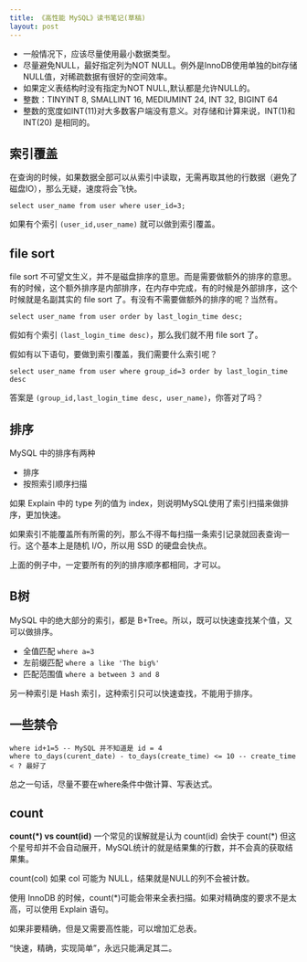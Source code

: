 ```yaml
---
title: 《高性能 MySQL》读书笔记(草稿)
layout: post
---
```


- 一般情况下，应该尽量使用最小数据类型。
- 尽量避免NULL，最好指定列为NOT NULL。例外是InnoDB使用单独的bit存储NULL值，对稀疏数据有很好的空间效率。
- 如果定义表结构时没有指定为NOT NULL,默认都是允许NULL的。
- 整数：TINYINT 8, SMALLINT 16, MEDIUMINT 24, INT 32, BIGINT 64
- 整数的宽度如INT(11)对大多数客户端没有意义。对存储和计算来说，INT(1)和INT(20) 是相同的。

索引覆盖
---------

在查询的时候，如果数据全部可以从索引中读取，无需再取其他的行数据（避免了磁盘IO），那么无疑，速度将会飞快。

    select user_name from user where user_id=3;

如果有个索引 `(user_id,user_name)` 就可以做到索引覆盖。

file sort
----------

file sort 不可望文生义，并不是磁盘排序的意思。而是需要做额外的排序的意思。有的时候，这个额外排序是内部排序，在内存中完成，有的时候是外部排序，这个时候就是名副其实的 file sort 了。有没有不需要做额外的排序的呢？当然有。

    select user_name from user order by last_login_time desc;

假如有个索引 `(last_login_time desc)`，那么我们就不用 file sort 了。

假如有以下语句，要做到索引覆盖，我们需要什么索引呢？

    select user_name from user where group_id=3 order by last_login_time desc

答案是 `(group_id,last_login_time desc, user_name)`，你答对了吗？

排序
-----

MySQL 中的排序有两种

- 排序
- 按照索引顺序扫描

如果 Explain 中的 type 列的值为 index，则说明MySQL使用了索引扫描来做排序，更加快速。

如果索引不能覆盖所有所需的列，那么不得不每扫描一条索引记录就回表查询一行。这个基本上是随机 I/O，所以用 SSD 的硬盘会快点。

上面的例子中，一定要所有的列的排序顺序都相同，才可以。

B树
------

MySQL 中的绝大部分的索引，都是 B+Tree。所以，既可以快速查找某个值，又可以做排序。

- 全值匹配 `where a=3`
- 左前缀匹配 `where a like 'The big%'`
- 匹配范围值 `where a between 3 and 8`

另一种索引是 Hash 索引，这种索引只可以快速查找，不能用于排序。

一些禁令
--------------

    where id+1=5 -- MySQL 并不知道是 id = 4
    where to_days(curent_date) - to_days(create_time) <= 10 -- create_time < ? 最好了

总之一句话，尽量不要在where条件中做计算、写表达式。

count
----------

**count(*) vs count(id)** 一个常见的误解就是认为 count(id) 会快于 count(*) 但这个星号却并不会自动展开，MySQL统计的就是结果集的行数，并不会真的获取结果集。

count(col) 如果 col 可能为 NULL，结果就是NULL的列不会被计数。

使用 InnoDB 的时候，count(*)可能会带来全表扫描。如果对精确度的要求不是太高，可以使用 Explain 语句。

如果非要精确，但是又需要高性能，可以增加汇总表。

“快速，精确，实现简单”，永远只能满足其二。